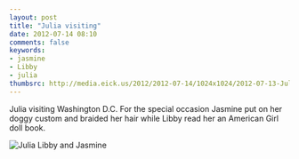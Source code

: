 ```yaml
---
layout: post
title: "Julia visiting"
date: 2012-07-14 08:10
comments: false
keywords: 
- jasmine
- Libby
- julia
thumbsrc: http://media.eick.us/2012/2012-07-14/1024x1024/2012-07-13-Julia-Studio-.jpg
---
```

Julia visiting Washington D.C.  For the special occasion Jasmine put on her doggy custom and braided her hair while Libby read her an American Girl doll book.

![Julia Libby and Jasmine](http://media.eick.us/media/photographs/2012/2012-07-14/2012-07-13-Julia-Studio-.jpg)

